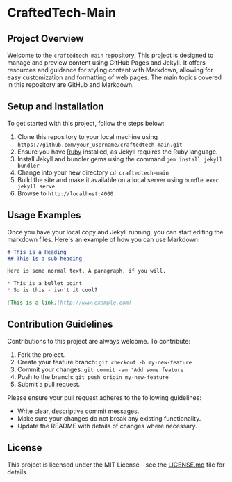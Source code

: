 # CraftedTech-Main

## Project Overview

Welcome to the `craftedtech-main` repository. This project is designed to manage and preview content using GitHub Pages and Jekyll. It offers resources and guidance for styling content with Markdown, allowing for easy customization and formatting of web pages. The main topics covered in this repository are GitHub and Markdown.

## Setup and Installation

To get started with this project, follow the steps below:

1. Clone this repository to your local machine using `https://github.com/your_username/craftedtech-main.git`
2. Ensure you have [Ruby](https://www.ruby-lang.org/en/downloads/) installed, as Jekyll requires the Ruby language.
3. Install Jekyll and bundler gems using the command `gem install jekyll bundler`
4. Change into your new directory `cd craftedtech-main`
5. Build the site and make it available on a local server using `bundle exec jekyll serve`
6. Browse to `http://localhost:4000`

## Usage Examples

Once you have your local copy and Jekyll running, you can start editing the markdown files. Here's an example of how you can use Markdown:

```markdown
# This is a Heading
## This is a sub-heading

Here is some normal text. A paragraph, if you will.

* This is a bullet point
* So is this - isn't it cool?

[This is a link](http://www.example.com)
```

## Contribution Guidelines

Contributions to this project are always welcome. To contribute:

1. Fork the project.
2. Create your feature branch: `git checkout -b my-new-feature`
3. Commit your changes: `git commit -am 'Add some feature'`
4. Push to the branch: `git push origin my-new-feature`
5. Submit a pull request.

Please ensure your pull request adheres to the following guidelines:

- Write clear, descriptive commit messages.
- Make sure your changes do not break any existing functionality.
- Update the README with details of changes where necessary.

## License

This project is licensed under the MIT License - see the [LICENSE.md](LICENSE.md) file for details.